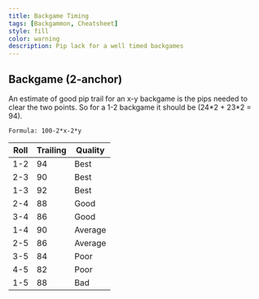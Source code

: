 ```yaml
---
title: Backgame Timing
tags: [Backgammon, Cheatsheet]
style: fill
color: warning
description: Pip lack for a well timed backgames
---
```


## Backgame (2-anchor)

An estimate of good pip trail for an x-y backgame is the pips needed to clear the two points. So for a 1-2 backgame it should be (24\*2 + 23\*2 = 94).

```
Formula: 100-2*x-2*y
```

| Roll | Trailing | Quality |
| ---- | -------- | ------- |
| 1-2  | 94       | Best    |
| 2-3  | 90       | Best    |
| 1-3  | 92       | Best    |
| 2-4  | 88       | Good    |
| 3-4  | 86       | Good    |
| 1-4  | 90       | Average |
| 2-5  | 86       | Average |
| 3-5  | 84       | Poor    |
| 4-5  | 82       | Poor    |
| 1-5  | 88       | Bad     |

